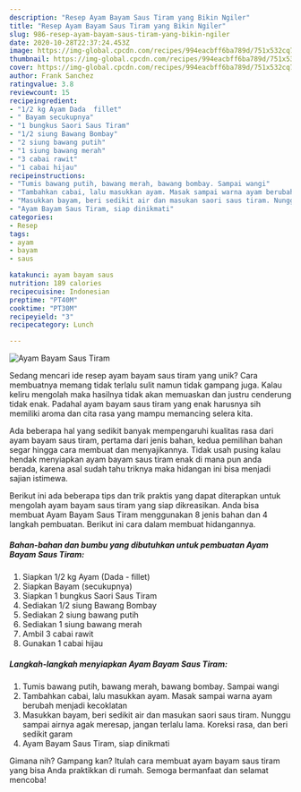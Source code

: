 ```yaml
---
description: "Resep Ayam Bayam Saus Tiram yang Bikin Ngiler"
title: "Resep Ayam Bayam Saus Tiram yang Bikin Ngiler"
slug: 986-resep-ayam-bayam-saus-tiram-yang-bikin-ngiler
date: 2020-10-28T22:37:24.453Z
image: https://img-global.cpcdn.com/recipes/994eacbff6ba789d/751x532cq70/ayam-bayam-saus-tiram-foto-resep-utama.jpg
thumbnail: https://img-global.cpcdn.com/recipes/994eacbff6ba789d/751x532cq70/ayam-bayam-saus-tiram-foto-resep-utama.jpg
cover: https://img-global.cpcdn.com/recipes/994eacbff6ba789d/751x532cq70/ayam-bayam-saus-tiram-foto-resep-utama.jpg
author: Frank Sanchez
ratingvalue: 3.8
reviewcount: 15
recipeingredient:
- "1/2 kg Ayam Dada  fillet"
- " Bayam secukupnya"
- "1 bungkus Saori Saus Tiram"
- "1/2 siung Bawang Bombay"
- "2 siung bawang putih"
- "1 siung bawang merah"
- "3 cabai rawit"
- "1 cabai hijau"
recipeinstructions:
- "Tumis bawang putih, bawang merah, bawang bombay. Sampai wangi"
- "Tambahkan cabai, lalu masukkan ayam. Masak sampai warna ayam berubah menjadi kecoklatan"
- "Masukkan bayam, beri sedikit air dan masukan saori saus tiram. Nunggu sampai airnya agak meresap, jangan terlalu lama. Koreksi rasa, dan beri sedikit garam"
- "Ayam Bayam Saus Tiram, siap dinikmati"
categories:
- Resep
tags:
- ayam
- bayam
- saus

katakunci: ayam bayam saus 
nutrition: 189 calories
recipecuisine: Indonesian
preptime: "PT40M"
cooktime: "PT30M"
recipeyield: "3"
recipecategory: Lunch

---
```



![Ayam Bayam Saus Tiram](https://img-global.cpcdn.com/recipes/994eacbff6ba789d/751x532cq70/ayam-bayam-saus-tiram-foto-resep-utama.jpg)

Sedang mencari ide resep ayam bayam saus tiram yang unik? Cara membuatnya memang tidak terlalu sulit namun tidak gampang juga. Kalau keliru mengolah maka hasilnya tidak akan memuaskan dan justru cenderung tidak enak. Padahal ayam bayam saus tiram yang enak harusnya sih memiliki aroma dan cita rasa yang mampu memancing selera kita.



Ada beberapa hal yang sedikit banyak mempengaruhi kualitas rasa dari ayam bayam saus tiram, pertama dari jenis bahan, kedua pemilihan bahan segar hingga cara membuat dan menyajikannya. Tidak usah pusing kalau hendak menyiapkan ayam bayam saus tiram enak di mana pun anda berada, karena asal sudah tahu triknya maka hidangan ini bisa menjadi sajian istimewa.


Berikut ini ada beberapa tips dan trik praktis yang dapat diterapkan untuk mengolah ayam bayam saus tiram yang siap dikreasikan. Anda bisa membuat Ayam Bayam Saus Tiram menggunakan 8 jenis bahan dan 4 langkah pembuatan. Berikut ini cara dalam membuat hidangannya.

<!--inarticleads1-->

##### Bahan-bahan dan bumbu yang dibutuhkan untuk pembuatan Ayam Bayam Saus Tiram:

1. Siapkan 1/2 kg Ayam (Dada - fillet)
1. Siapkan  Bayam (secukupnya)
1. Siapkan 1 bungkus Saori Saus Tiram
1. Sediakan 1/2 siung Bawang Bombay
1. Sediakan 2 siung bawang putih
1. Sediakan 1 siung bawang merah
1. Ambil 3 cabai rawit
1. Gunakan 1 cabai hijau




<!--inarticleads2-->

##### Langkah-langkah menyiapkan Ayam Bayam Saus Tiram:

1. Tumis bawang putih, bawang merah, bawang bombay. Sampai wangi
1. Tambahkan cabai, lalu masukkan ayam. Masak sampai warna ayam berubah menjadi kecoklatan
1. Masukkan bayam, beri sedikit air dan masukan saori saus tiram. Nunggu sampai airnya agak meresap, jangan terlalu lama. Koreksi rasa, dan beri sedikit garam
1. Ayam Bayam Saus Tiram, siap dinikmati




Gimana nih? Gampang kan? Itulah cara membuat ayam bayam saus tiram yang bisa Anda praktikkan di rumah. Semoga bermanfaat dan selamat mencoba!
